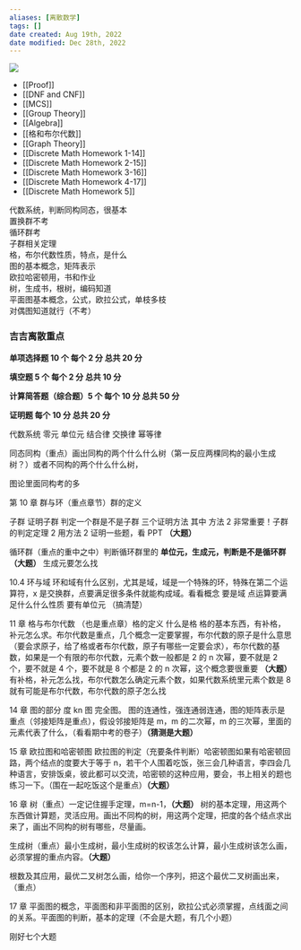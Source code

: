 ```yaml
---
aliases: [离散数学]
tags: [] 
date created: Aug 19th, 2022
date modified: Dec 28th, 2022
---
```

![](https://img.ynchen.me/2022/12/e39cad8054c8ce8797b5b11f64ff8e8e.webp)


- [[Proof]]  
- [[DNF and CNF]]  
- [[MCS]]  
- [[Group Theory]]
- [[Algebra]]
- [[格和布尔代数]]
- [[Graph Theory]]
- [[Discrete Math Homework 1-14]]
- [[Discrete Math Homework 2-15]]
- [[Discrete Math Homework 3-16]]
- [[Discrete Math Homework 4-17]]
- [[Discrete Math Homework 5]]

代数系统，判断同构同态，很基本  
置换群不考  
循环群考  
子群相关定理  
格，布尔代数性质，特点，是什么  
图的基本概念，矩阵表示  
欧拉哈密顿用，书和作业  
树，生成书，根树，编码知道  
平面图基本概念，公式，欧拉公式，单枝多枝  
对偶图知道就行（不考）

### 吉吉离散重点
**单项选择题 10 个 每个 2 分 总共 20 分**

**填空题 5 个 每个 2 分 总共 10 分**

**计算简答题（综合题）5 个 每个 10 分 总共 50 分**

**证明题 每个 10 分 总共 20 分**

代数系统 零元 单位元 结合律 交换律 幂等律

同态同构（重点）画出同构的两个什么什么树（第一反应两棵同构的最小生成树？）或者不同构的两个什么什么树，

图论里面同构考的多

第 10 章 群与环（重点章节）群的定义

子群 证明子群 判定一个群是不是子群 三个证明方法 其中 方法 2 非常重要！子群的判定定理 2 用方法 2 证明一些题，看 PPT **（大题）**

循环群（重点的重中之中）判断循环群里的 **单位元，生成元，判断是不是循环群** **（大题）** 生成元要怎么找

10.4 环与域 环和域有什么区别，尤其是域，域是一个特殊的环，特殊在第二个运算符，x 是交换群，点要满足很多条件就能构成域。看看概念 要是域 点运算要满足什么什么性质 要有单位元 （搞清楚）

11 章 格与布尔代数 （也是重点章）格的定义 什么是格 格的基本东西，有补格，补元怎么求。布尔代数是重点，几个概念一定要掌握，布尔代数的原子是什么意思（要会求原子，给了格或者布尔代数，原子有哪些一定要会求），布尔代数的基数，如果是一个有限的布尔代数，元素个数一般都是 2 的 n 次幂，要不就是 2 个，要不就是 4 个，要不就是 8 个都是 2 的 n 次幂，这个概念要很重要 **（大题）** 有补格，补元怎么找，布尔代数怎么确定元素个数，如果代数系统里元素个数是 8 就有可能是布尔代数，布尔代数的原子怎么找

14 章 图的部分 度 kn 图 完全图。 图的连通性，强连通弱连通，图的矩阵表示是重点（邻接矩阵是重点），假设邻接矩阵是 m，m 的二次幂，m 的三次幂，里面的元素代表了什么，（看看期中考的卷子）**（猜测是大题）**

15 章 欧拉图和哈密顿图 欧拉图的判定（充要条件判断）哈密顿图如果有哈密顿回路，两个结点的度要大于等于 n，若干个人围着吃饭，张三会几种语言，李四会几种语言，安排饭桌，彼此都可以交流，哈密顿的这种应用，要会，书上相关的题也练习一下。（围在一起吃饭这个是重点）**（大题）**

16 章 树（重点）一定记住握手定理，m=n-1，**（大题）** 树的基本定理，用这两个东西做计算题，灵活应用。画出不同构的树，用这两个定理，把度的各个结点求出来了，画出不同构的树有哪些，尽量画。

生成树（重点）最小生成树，最小生成树的权该怎么计算，最小生成树该怎么画，必须掌握的重点内容。**（大题）**

根数及其应用，最优二叉树怎么画，给你一个序列，把这个最优二叉树画出来，（重点）

17 章 平面图的概念，平面图和非平面图的区别，欧拉公式必须掌握，点线面之间的关系。平面图的判断，基本的定理（不会是大题，有几个小题）

刚好七个大题
